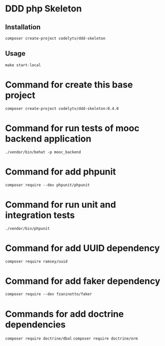 # DDD php Skeleton

## Installation

`composer create-project codelytv/ddd-skeleton`

## Usage
`make start-local`

# Command for create this base project
`composer create-project codelytv/ddd-skeleton:0.4.0`

# Command for run tests of mooc backend application
`./vendor/bin/behat -p mooc_backend`

# Command for add phpunit
`composer require --dev phpunit/phpunit`

# Command for run unit and integration tests
`./vendor/bin/phpunit`

# Command for add UUID dependency
`composer require ramsey/uuid`

# Command for add faker dependency
`composer require --dev fzaninotto/faker`

# Commands for add doctrine dependencies
`composer require doctrine/dbal`
`composer require doctrine/orm`
